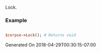 Lock.
### Example

```perl

$corpse->Lock(); # Returns void
```


Generated On 2018-04-29T00:30:15-07:00